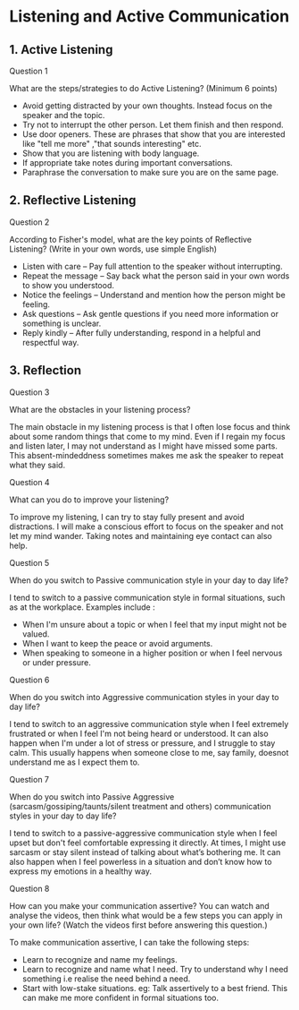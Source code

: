 
# Listening and Active Communication


## 1. Active Listening

Question 1

What are the steps/strategies to do Active Listening? (Minimum 6 points)

- Avoid getting distracted by your own thoughts. Instead focus on the speaker and the topic.
- Try not to interrupt the other person. Let them finish and then respond.
- Use door openers. These are phrases that show that you are interested like "tell me more" ,"that sounds interesting" etc.
- Show that you are listening with body language.
- If appropriate take notes during important conversations.
- Paraphrase the conversation to make sure you are on the same page.

## 2. Reflective Listening

Question 2

According to Fisher's model, what are the key points of Reflective Listening? (Write in your own words, use simple English)

- Listen with care – Pay full attention to the speaker without interrupting.
- Repeat the message – Say back what the person said in your own words to show you understood.
- Notice the feelings – Understand and mention how the person might be feeling.
- Ask questions – Ask gentle questions if you need more information or something is unclear.
- Reply kindly – After fully understanding, respond in a helpful and respectful way.

## 3. Reflection

Question 3

What are the obstacles in your listening process?

The main obstacle in my listening process is that I often lose focus and think about some random things that come to my mind. Even if I regain my focus and listen later, I may not understand as I might have missed some parts. This absent-mindeddness sometimes makes me ask the speaker to repeat what they said.

Question 4

What can you do to improve your listening?

To improve my listening, I can try to stay fully present and avoid distractions. I will make a conscious effort to focus on the speaker and not let my mind wander. Taking notes and maintaining eye contact can also help.


Question 5

When do you switch to Passive communication style in your day to day life?

I tend to switch to a passive communication style in formal situations, such as at the workplace. Examples include : 
 - When I'm unsure about a topic or when I feel that my input might not be valued.
 - When I want to keep the peace or avoid arguments.
 - When speaking to someone in a higher position or when I feel nervous or under pressure.


Question 6

When do you switch into Aggressive communication styles in your day to day life?

I tend to switch to an aggressive communication style when I feel extremely frustrated or when I feel I'm not being heard or understood. It can also happen when I'm under a lot of stress or pressure, and I struggle to stay calm.
This usually happens when someone close to me, say family, doesnot understand me as I expect them to.

Question 7

When do you switch into Passive Aggressive (sarcasm/gossiping/taunts/silent treatment and others) communication styles in your day to day life?

I tend to switch to a passive-aggressive communication style when I feel upset but don't feel comfortable expressing it directly. At times, I might use sarcasm or stay silent instead of talking about what’s bothering me. It can also happen when I feel powerless in a situation and don’t know how to express my emotions in a healthy way.


Question 8

How can you make your communication assertive? You can watch and analyse the videos, then think what would be a few steps you can apply in your own life? (Watch the videos first before answering this question.)

To make communication assertive, I can take the following steps:
- Learn to recognize and name my feelings.
- Learn to recognize and name what I need. Try to understand why I need something i.e realise the need behind a need.
- Start with low-stake situations. eg: Talk assertively to a best friend. This can make me more confident in formal situations too.
